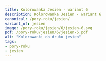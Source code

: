 ```yaml
---
title: Kolorowanka Jesien - wariant 6
description: Kolorowanka Jesien - wariant 6
canonical: /pory-roku/jesien/
variant_of: jesien
image: /pory-roku/jesien/6/jesien-6.svg
pdf: /pory-roku/jesien/6/jesien-6.pdf
alt: "Kolorowanki do druku jesien"
tags:
- pory-roku
- jesien
---
```

